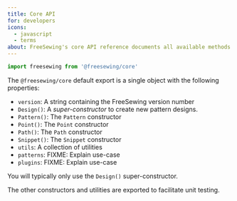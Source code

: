 ```yaml
---
title: Core API
for: developers
icons: 
  - javascript
  - terms
about: FreeSewing's core API reference documents all available methods and objects
---
```


```js
import freesewing from '@freesewing/core'
```

The `@freesewing/core` default export is a single object with the following properties:

 - `version`: A string containing the FreeSewing version number
 - `Design()`: A *super-constructor* to create new pattern designs.
 - `Pattern()`: The `Pattern` constructor
 - `Point()`: The `Point` constructor
 - `Path()`: The `Path` constructor
 - `Snippet()`: The `Snippet` constructor
 - `utils`: A collection of utilities
 - `patterns`: FIXME: Explain use-case
 - `plugins`: FIXME: Explain use-case

<Tip>

You will typically only use the `Design()` super-constructor.

The other constructors and utilities are exported to facilitate unit testing.  

</Tip>

